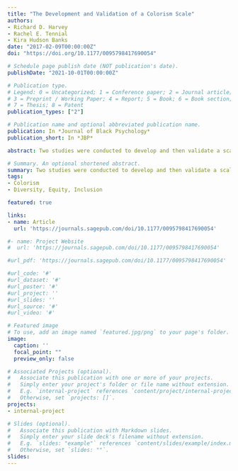 ```yaml
---
title: "The Development and Validation of a Colorism Scale"
authors:
- Richard D. Harvey
- Rachel E. Tennial
- Kira Hudson Banks
date: "2017-02-09T00:00:00Z"
doi: "https://doi.org/10.1177/0095798417690054"

# Schedule page publish date (NOT publication's date).
publishDate: "2021-10-01T00:00:00Z"

# Publication type.
# Legend: 0 = Uncategorized; 1 = Conference paper; 2 = Journal article;
# 3 = Preprint / Working Paper; 4 = Report; 5 = Book; 6 = Book section;
# 7 = Thesis; 8 = Patent
publication_types: ["2"]

# Publication name and optional abbreviated publication name.
publication: In *Journal of Black Psychology*
publication_short: In *JBP*

abstract: Two studies were conducted to develop and then validate a scale to measure the construct of Colorism. While colorism is a long discussed phenomena within the Black community in the United States, there have been virtually no attempts to measure the degree to which individuals embrace it. The In-Group Colorism Scale (ICS) was developed to assess the degree to which skin tone variation is important across five essential domains - Self-Concept, Affiliation, Attraction, Impression Formation, and Upward Mobility. The scale was empirically tested and then replicated using two distinct national samples of Black Americans (total sample of 783 participants). The ICS proved to have both good reliability and good structural validity. Moreover, the ICS proved to be significantly related to other important constructs such as parental socialization, skin tone, self-esteem, stereotypes, racial identity, and socioeconomic status. The implications of the ICS for both research and practical applications are discussed.

# Summary. An optional shortened abstract.
summary: Two studies were conducted to develop and then validate a scale to measure the construct of Colorism. While colorism is a long discussed phenomena within the Black community in the United States, there have been virtually no attempts to measure the degree to which individuals embrace it. 
tags:
- Colorism
- Diversity, Equity, Inclusion

featured: true

links:
- name: Article
  url: 'https://journals.sagepub.com/doi/10.1177/0095798417690054'

#- name: Project Website
#  url: 'https://journals.sagepub.com/doi/10.1177/0095798417690054'

#url_pdf: 'https://journals.sagepub.com/doi/10.1177/0095798417690054'

#url_code: '#'
#url_dataset: '#'
#url_poster: '#'
#url_project: ''
#url_slides: ''
#url_source: '#'
#url_video: '#'

# Featured image
# To use, add an image named `featured.jpg/png` to your page's folder. 
image:
  caption: ''
  focal_point: ""
  preview_only: false

# Associated Projects (optional).
#   Associate this publication with one or more of your projects.
#   Simply enter your project's folder or file name without extension.
#   E.g. `internal-project` references `content/project/internal-project/index.md`.
#   Otherwise, set `projects: []`.
projects:
- internal-project

# Slides (optional).
#   Associate this publication with Markdown slides.
#   Simply enter your slide deck's filename without extension.
#   E.g. `slides: "example"` references `content/slides/example/index.md`.
#   Otherwise, set `slides: ""`.
slides:
---
```


